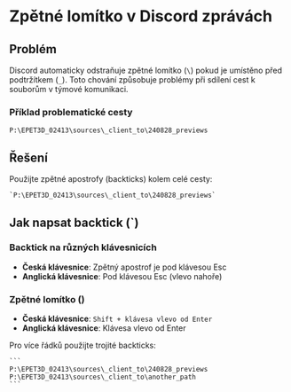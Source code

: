 # Zpětné lomítko v Discord zprávách

## Problém
Discord automaticky odstraňuje zpětné lomítko (`\`) pokud je umístěno před podtržítkem (`_`). Toto chování způsobuje problémy při sdílení cest k souborům v týmové komunikaci.

### Příklad problematické cesty
```
P:\EPET3D_02413\sources\_client_to\240828_previews
```

## Řešení
Použijte zpětné apostrofy (backticks) kolem celé cesty:
```
`P:\EPET3D_02413\sources\_client_to\240828_previews`
```

## Jak napsat backtick (`)

### Backtick na různých klávesnicích
- **Česká klávesnice**: Zpětný apostrof je pod klávesou Esc
- **Anglická klávesnice**: Pod klávesou Esc (vlevo nahoře)

### Zpětné lomítko (\)
- **Česká klávesnice**: `Shift + klávesa vlevo od Enter`
- **Anglická klávesnice**: Klávesa vlevo od Enter

Pro více řádků použijte trojité backticks:
````
```
P:\EPET3D_02413\sources\_client_to\240828_previews
P:\EPET3D_02413\sources\_client_to\another_path
```
````

